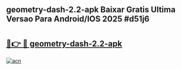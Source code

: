 ## geometry-dash-2.2-apk Baixar Gratis Ultima Versao Para Android/IOS 2025 #d51j6

# <h2><a href="https://ainizakaria.my?title=geometry-dash-2.2-apk&ref=20M">🔗👉 🔴 geometry-dash-2.2-apk</a></h2>

[![acn](https://github.com/user-attachments/assets/0f9c940e-d8b0-45ae-aac7-cd30a18b3e1c)](https://ainizakaria.my?title=geometry-dash-2.2-apk&ref=20M)

